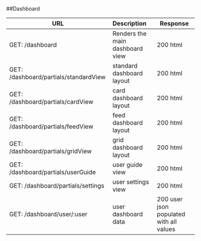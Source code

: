 ##Dashboard

| URL                                   | Description                       | Response  |
| ------------------------------------- |:----------------------------------| ----------|
| GET: /dashboard                       | Renders the main dashboard view   | 200 html  |
| GET: /dashboard/partials/standardView | standard dashboard layout         | 200 html  |
| GET: /dashboard/partials/cardView     | card dashboard layout             | 200 html  |
| GET: /dashboard/partials/feedView     | feed dashboard layout             | 200 html  |
| GET: /dashboard/partials/gridView     | grid dashboard layout             | 200 html  |
| GET: /dashboard/partials/userGuide    | user guide view                   | 200 html  |
| GET: /dashboard/partials/settings     | user settings view                | 200 html  |
| GET: /dashboard/user/:user            | user dashboard data               | 200 user json populated with all values |
